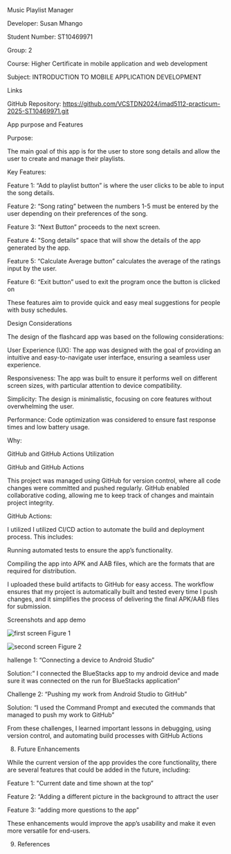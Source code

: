 Music Playlist Manager 

Developer: Susan Mhango 

Student Number: ST10469971 

Group: 2 

Course: Higher Certificate in mobile application and web development 

Subject: INTRODUCTION TO MOBILE APPLICATION DEVELOPMENT 

Links 

GitHub Repository: https://github.com/VCSTDN2024/imad5112-practicum-2025-ST10469971.git 

App purpose and Features 

Purpose: 

The main goal of this app is for the user to store song details and allow the user to create and manage their playlists.  

 

Key Features: 

Feature 1: “Add to playlist button” is where the user clicks to be able to input the song details. 

Feature 2: “Song rating” between the numbers 1-5 must be entered by the user depending on their preferences of the song. 

Feature 3: “Next Button” proceeds to the next screen. 

Feature 4: "Song details” space that will show the details of the app generated by the app. 

Feature 5: “Calculate Average button” calculates the average of the ratings input by the user. 

Feature 6: “Exit button” used to exit the program once the button is clicked on 

These features aim to provide quick and easy meal suggestions for people with busy schedules. 

Design Considerations  

The design of the flashcard app was based on the following considerations:  

User Experience (UX): The app was designed with the goal of providing an intuitive and easy-to-navigate user interface, ensuring a seamless user experience.  

Responsiveness: The app was built to ensure it performs well on different screen sizes, with particular attention to device compatibility.  

Simplicity: The design is minimalistic, focusing on core features without overwhelming the user.  

Performance: Code optimization was considered to ensure fast response times and low battery usage.  

Why:  

GitHub and GitHub Actions Utilization  

GitHub and GitHub Actions  

This project was managed using GitHub for version control, where all code changes were committed and pushed regularly. GitHub enabled collaborative coding, allowing me to keep track of changes and maintain project integrity.  

GitHub Actions:  

I utilized I utilized CI/CD action to automate the build and deployment process. This includes:  

Running automated tests to ensure the app’s functionality.  

Compiling the app into APK and AAB files, which are the formats that are required for distribution.  

I uploaded these build artifacts to GitHub for easy access. The workflow ensures that my project is automatically built and tested every time I push changes, and it simplifies the process of delivering the final APK/AAB files for submission.  

Screenshots and app demo 

![first screen](https://github.com/user-attachments/assets/fa345a59-8bc9-4c8b-8f20-3f322446d390)
Figure 1

![second screen](https://github.com/user-attachments/assets/c1056bf4-3b73-4a0e-9cb4-c9f9160606e7)
Figure 2




 
hallenge 1: “Connecting a device to Android Studio”  

Solution:” I connected the BlueStacks app to my android device and made sure it was connected on the run for BlueStacks application”   

Challenge 2: “Pushing my work from Android Studio to GitHub”  

 

Solution: “I used the Command Prompt and executed the commands that managed to push my work to GitHub”  

 

From these challenges, I learned important lessons in debugging, using version control, and automating build processes with GitHub Actions  

 

8.  Future Enhancements   

 While the current version of the app provides the core functionality, there are several features that could be added in the future, including:  

 

Feature 1: "Current date and time shown at the top”  

Feature 2: “Adding a different picture in the background to attract the user 

Feature 3: “adding more questions to the app”  

These enhancements would improve the app’s usability and make it even more versatile for end-users.  

 

 

9. References   
